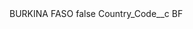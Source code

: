 <?xml version="1.0" encoding="UTF-8"?>
<CustomMetadata xmlns="http://soap.sforce.com/2006/04/metadata" xmlns:xsi="http://www.w3.org/2001/XMLSchema-instance" xmlns:xsd="http://www.w3.org/2001/XMLSchema">
    <label>BURKINA FASO</label>
    <protected>false</protected>
    <values>
        <field>Country_Code__c</field>
        <value xsi:type="xsd:string">BF</value>
    </values>
</CustomMetadata>
